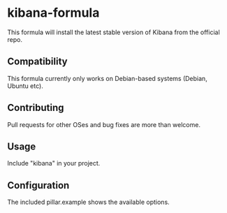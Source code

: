 # kibana-formula

This formula will install the latest stable version of Kibana from the official repo.

## Compatibility

This formula currently only works on Debian-based systems (Debian, Ubuntu etc).

## Contributing

Pull requests for other OSes and bug fixes are more than welcome.

## Usage

Include "kibana" in your project.

## Configuration

The included pillar.example shows the available options.
